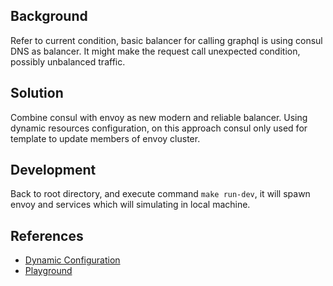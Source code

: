 ## Background
Refer to current condition, basic balancer for calling graphql is using consul DNS as balancer. It might make the request call unexpected condition, possibly unbalanced traffic.

## Solution
Combine consul with envoy as new modern and reliable balancer. Using dynamic resources configuration, on this approach consul only used for template to update members of envoy cluster.

## Development
Back to root directory, and execute command `make run-dev`, it will spawn envoy and services which will simulating in local machine.

## References
- [Dynamic Configuration](https://www.envoyproxy.io/docs/envoy/latest/intro/arch_overview/operations/dynamic_configuration)
- [Playground](https://www.katacoda.com/envoyproxy/scenarios/file-based-dynamic-routing-configuration)
